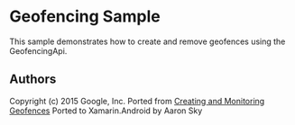 Geofencing Sample
=================

This sample demonstrates how to create and remove geofences using the GeofencingApi.

Authors
-------
Copyright (c) 2015 Google, Inc.
Ported from [Creating and Monitoring Geofences](https://github.com/googlesamples/android-play-location/tree/master/Geofencing)
Ported to Xamarin.Android by Aaron Sky